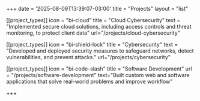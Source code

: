 +++
date = '2025-08-09T13:39:07-03:00'
title = "Projects"
layout = "list"


[[project_types]]
icon = "bi-cloud"
title = "Cloud Cybersecurity"
text = "Implemented secure cloud solutions, including access controls and threat monitoring, to protect client data"
url="/projects/cloud-cybersecurity"

[[project_types]]
icon = "bi-shield-lock"
title = "Cybersecurity"
text = "Developed and deployed security measures to safeguard networks, detect vulnerabilities, and prevent attacks."
url="/projects/cybersecurity"


[[project_types]]
icon = "bi-code-slash"
title = "Software Development"
url = "/projects/software-development"
text="Built custom web and software applications that solve real-world problems and improve workflow"




+++


